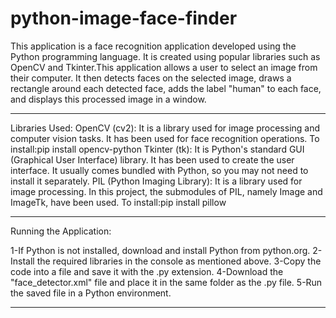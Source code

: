 # python-image-face-finder
This application is a face recognition application developed using the Python programming language. It is created using popular libraries such as OpenCV and Tkinter.This application allows a user to select an image from their computer. It then detects faces on the selected image, draws a rectangle around each detected face, adds the label "human" to each face, and displays this processed image in a window.

******************************************************************************************************************************************************************************************************************************
Libraries Used:
OpenCV (cv2): It is a library used for image processing and computer vision tasks. It has been used for face recognition operations. To install:pip install opencv-python
Tkinter (tk): It is Python's standard GUI (Graphical User Interface) library. It has been used to create the user interface. It usually comes bundled with Python, so you may not need to install it separately.
PIL (Python Imaging Library): It is a library used for image processing. In this project, the submodules of PIL, namely Image and ImageTk, have been used. To install:pip install pillow

******************************************************************************************************************************************************************************************************************************
Running the Application:

1-If Python is not installed, download and install Python from python.org.
2-Install the required libraries in the console as mentioned above.
3-Copy the code into a file and save it with the .py extension.
4-Download the "face_detector.xml" file and place it in the same folder as the .py file.
5-Run the saved file in a Python environment.

******************************************************************************************************************************************************************************************************************************








